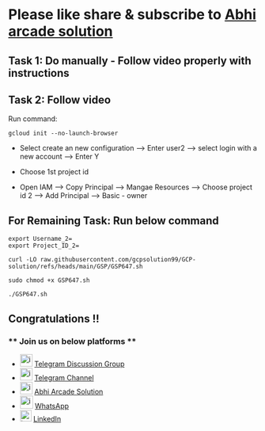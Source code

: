 # Please like share & subscribe to [Abhi arcade solution](http://www.youtube.com/@Abhi_Arcade_Solution)

## Task 1: Do manually - Follow video properly with instructions

## Task 2: Follow video 

Run command: 
```
gcloud init --no-launch-browser
```

- Select create an new configuration --> Enter user2 --> select login with a new account --> Enter Y

- Choose 1st project id 

- Open IAM --> Copy Principal --> Mangae Resources --> Choose project id 2 --> Add Principal --> Basic - owner


## For Remaining Task: Run below command

```
export Username_2=
export Project_ID_2=
```

```
curl -LO raw.githubusercontent.com/gcpsolution99/GCP-solution/refs/heads/main/GSP/GSP647.sh

sudo chmod +x GSP647.sh

./GSP647.sh
```


## Congratulations !!

### ** Join us on below platforms **

- <img width="25" alt="image" src="https://github.com/user-attachments/assets/171448df-7b22-4166-8d8d-86f72fb78aff"> [Telegram Discussion Group](https://t.me/+HiOSF3PxrvFhNzU1)
- <img width="25" alt="image" src="https://github.com/user-attachments/assets/0ebd7e7d-6f9b-41e9-a241-8483dca9f3f1"> [Telegram Channel](https://t.me/abhiarcadesolution)
- <img width="25" alt="image" src="https://github.com/user-attachments/assets/dc326965-d4fa-4f1b-87f1-dbad6e3a7259"> [Abhi Arcade Solution](https://www.youtube.com/@Abhi_Arcade_Solution)
- <img width="26" alt="image" src="https://github.com/user-attachments/assets/d9070a07-7fce-47c5-8626-7ea98ccc46e3"> [WhatsApp](https://whatsapp.com/channel/0029VakEGSJ0VycJcnB8Fn3z)
- <img width="23" alt="image" src="https://github.com/user-attachments/assets/ce0916c3-e5f9-4709-afbd-e67bd42d1c57"> [LinkedIn](https://www.linkedin.com/in/abhi-arcade-solution-9b8a15319/)
